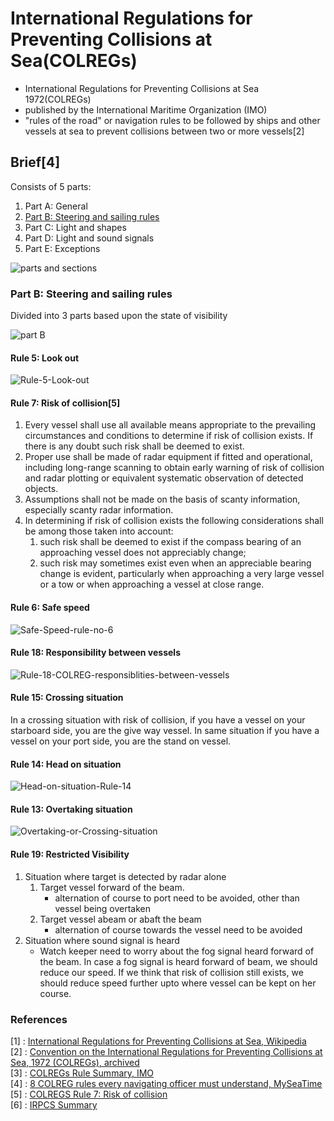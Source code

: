 # International Regulations for Preventing Collisions at Sea(COLREGs)
* International Regulations for Preventing Collisions at Sea 1972(COLREGs)
* published by the International Maritime Organization (IMO)
* "rules of the road" or navigation rules to be followed by ships and other vessels at sea to prevent collisions between two or more vessels[2]

## Brief[4]
Consists of 5 parts:
1. Part A: General
1. [Part B: Steering and sailing rules](<#part-b:-steering-and-sailing-rules>)
1. Part C: Light and shapes
1. Part D: Light and sound signals
1. Part E: Exceptions

![parts and sections](./images/COLREGS/COLREG-parts-and-sections.jpg)

### Part B: Steering and sailing rules
Divided into 3 parts based upon the state of visibility

![part B](./images/COLREGS/COLREGS-Part-B.jpg)

#### Rule 5: Look out
![Rule-5-Look-out](./images/COLREGS/Rule-5-Look-out.jpg)

#### Rule 7: Risk of collision[5]
1. Every vessel shall use all available means appropriate to the prevailing circumstances and conditions to determine if risk of collision exists. If there is any doubt such risk shall be deemed to exist.
1. Proper use shall be made of radar equipment if fitted and operational, including long-range scanning to obtain early warning of risk of collision and radar plotting or equivalent systematic observation of detected objects.
1. Assumptions shall not be made on the basis of scanty information, especially scanty radar information.
1. In determining if risk of collision exists the following considerations shall be among those taken into account:
	1. such risk shall be deemed to exist if the compass bearing of an approaching vessel does not appreciably change;
	1. such risk may sometimes exist even when an appreciable bearing change is evident, particularly when approaching a very large vessel or a tow or when approaching a vessel at close range.

#### Rule 6: Safe speed
![Safe-Speed-rule-no-6](./images/COLREGS/Safe-Speed-rule-no-6.jpg)

#### Rule 18: Responsibility between vessels
![Rule-18-COLREG-responsiblities-between-vessels](./images/COLREGS/Rule-18-COLREG-responsiblities-between-vessels.jpg)

#### Rule 15: Crossing situation
In a crossing situation with risk of collision, if you have a vessel on your starboard side, you are the give way vessel. In same situation if you have a vessel on your port side, you are the stand on vessel.

#### Rule 14: Head on situation
![Head-on-situation-Rule-14](./images/COLREGS/Head-on-situation-Rule-14.jpg)

#### Rule 13: Overtaking situation
![Overtaking-or-Crossing-situation](./images/COLREGS/Overtaking-or-Crossing-situation.jpg)

#### Rule 19: Restricted Visibility
1. Situation where target is detected by radar alone
	1. Target vessel forward of the beam.
		* alternation of course to port need to be avoided, other than vessel being overtaken
	1. Target vessel abeam or abaft the beam
		*  alternation of course towards the vessel need to be avoided
1. Situation where sound signal is heard
	* Watch keeper need to worry about the fog signal heard forward of the beam. In case a fog signal is heard forward of beam, we should reduce our speed. If we think that risk of collision still exists, we should reduce speed further upto where vessel can be kept on her course.

### References
[1] : [International Regulations for Preventing Collisions at Sea, Wikipedia](https://en.wikipedia.org/wiki/International_Regulations_for_Preventing_Collisions_at_Sea)   
[2] : [Convention on the International Regulations for Preventing Collisions at Sea, 1972 (COLREGs), archived](https://arquivo.pt/wayback/20091014023731/http://www.imo.org/Conventions/mainframe.asp?topic_id=257&doc_id=649)   
[3] : [COLREGs Rule Summary, IMO](https://www.imo.org/en/About/Conventions/Pages/COLREG.aspx)   
[4] : [8 COLREG rules every navigating officer must understand, MySeaTime](https://www.myseatime.com/blog/detail/8-colreg-rules-every-navigating-officer-must-understand)   
[5] : [COLREGS Rule 7: Risk of collision](https://www.nepia.com/media/73235/Colregs-Rule-07-Risk-of-Collision.PDF)   
[6] : [IRPCS Summary](http://www.soul-trade.com/sailing/dayskip/colregs_irpcs_summary_2_pages.pdf)
